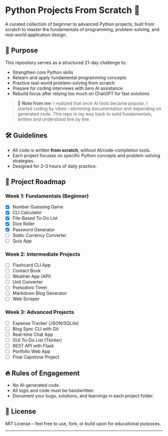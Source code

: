 # Python Projects From Scratch 🐍

A curated collection of beginner to advanced Python projects, built from scratch to master the fundamentals of programming, problem-solving, and real-world application design.

## 🚀 Purpose

This repository serves as a structured 21-day challenge to:

- Strengthen core Python skills
- Relearn and apply fundamental programming concepts
- Practice real-world problem-solving from scratch
- Prepare for coding interviews with zero AI assistance
- Rebuild focus after relying too much on ChatGPT for fast solutions

> 💬 **Note from me**: I realized that once AI tools became popular, I started coding by vibes—skimming documentation and depending on generated code. This repo is my way back to solid fundamentals, written and understood line by line.

## 🛠️ Guidelines

- All code is written **from scratch**, without AI/code-completion tools.
- Each project focuses on specific Python concepts and problem-solving strategies.
- Designed for 2–3 hours of daily practice.

## 📅 Project Roadmap

### Week 1: Fundamentals (Beginner)

- [x] Number Guessing Game
- [x] CLI Calculator
- [x] File-Based To-Do List
- [x] Dice Roller
- [x] Password Generator
- [ ] Static Currency Converter
- [ ] Quiz App

### Week 2: Intermediate Projects

- [ ] Flashcard CLI App
- [ ] Contact Book
- [ ] Weather App (API)
- [ ] Unit Converter
- [ ] Pomodoro Timer
- [ ] Markdown Blog Generator
- [ ] Web Scraper

### Week 3: Advanced Projects

- [ ] Expense Tracker (JSON/SQLite)
- [ ] Blog Sync CLI with Git
- [ ] Real-time Chat App
- [ ] GUI To-Do List (Tkinter)
- [ ] REST API with Flask
- [ ] Portfolio Web App
- [ ] Final Capstone Project

## 🔥 Rules of Engagement

- No AI-generated code.
- All logic and code must be handwritten.
- Document your bugs, solutions, and learnings in each project folder.

## 📌 License

MIT License – feel free to use, fork, or build upon for educational purposes.

---
